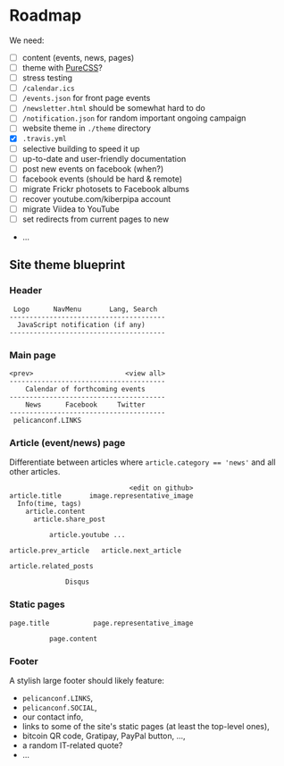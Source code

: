 
Roadmap
==================

We need:

- [ ] content (events, news, pages)
- [ ] theme with [PureCSS](http://purecss.io/)?
- [ ] stress testing
- [ ] `/calendar.ics`
- [ ] `/events.json` for front page events
- [ ] `/newsletter.html` should be somewhat hard to do
- [ ] `/notification.json` for random important ongoing campaign
- [ ] website theme in `./theme` directory
- [x] `.travis.yml`
- [ ] selective building to speed it up
- [ ] up-to-date and user-friendly documentation
- [ ] post new events on facebook (when?)
- [ ] facebook events (should be hard & remote)
- [ ] migrate Frickr photosets to Facebook albums
- [ ] recover youtube.com/kiberpipa account
- [ ] migrate Viidea to YouTube
- [ ] set redirects from current pages to new
- ...


Site theme blueprint
--------------------

### Header

```text
 Logo      NavMenu       Lang, Search
---------------------------------------
  JavaScript notification (if any)
---------------------------------------
```


### Main page

```text
<prev>                       <view all>
---------------------------------------
    Calendar of forthcoming events
---------------------------------------
    News      Facebook     Twitter
---------------------------------------
 pelicanconf.LINKS
```


### Article (event/news) page

Differentiate between articles where `article.category == 'news'` and all
other articles.

```text
                              <edit on github>
article.title       image.representative_image
  Info(time, tags)
    article.content
      article.share_post

          article.youtube ...

article.prev_article   article.next_article

article.related_posts

              Disqus
```


### Static pages

```
page.title           page.representative_image

          page.content
```


### Footer

A stylish large footer should likely feature:

- `pelicanconf.LINKS`,
- `pelicanconf.SOCIAL`,
- our contact info,
- links to some of the site's static pages (at least the top-level ones),
- bitcoin QR code, Gratipay, PayPal button, ...,
- a random IT-related quote?
- ...

